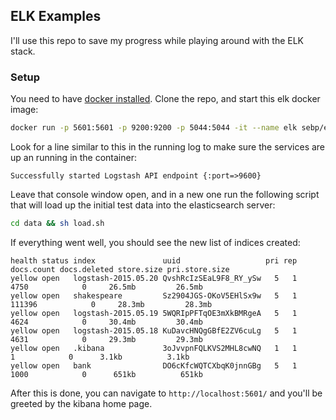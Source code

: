 ## ELK Examples

I'll use this repo to save my progress while playing around with the ELK stack.

### Setup

You need to have [docker installed](https://docs.docker.com/engine/installation/). Clone the repo, and start this elk docker image:

```bash
docker run -p 5601:5601 -p 9200:9200 -p 5044:5044 -it --name elk sebp/elk
```

Look for a line similar to this in the running log to make sure the services are up an running in the container:

```
Successfully started Logstash API endpoint {:port=>9600}
```

Leave that console window open, and in a new one run the following script that will load up the initial test data into the
elasticsearch server:

```bash
cd data && sh load.sh
```

If everything went well, you should see the new list of indices created:

```
health status index               uuid                   pri rep docs.count docs.deleted store.size pri.store.size
yellow open   logstash-2015.05.20 QvshRcIzSEaL9F8_RY_ySw   5   1       4750            0     26.5mb         26.5mb
yellow open   shakespeare         Sz2904JGS-OKoV5EHlSx9w   5   1     111396            0     28.3mb         28.3mb
yellow open   logstash-2015.05.19 5WQRIpPFTqOE3mXkBMRgeA   5   1       4624            0     30.4mb         30.4mb
yellow open   logstash-2015.05.18 KuDavcHNQgGBfE2ZV6cuLg   5   1       4631            0     29.3mb         29.3mb
yellow open   .kibana             3oJvvpnFQLKVS2MHL8cwNQ   1   1          1            0      3.1kb          3.1kb
yellow open   bank                DO6cKfcWQTCXbqK0jnnGBg   5   1       1000            0      651kb          651kb

```

After this is done, you can navigate to `http://localhost:5601/` and you'll be greeted by the kibana home page.
